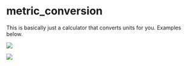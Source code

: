 # metric_conversion
This is basically just a calculator that converts units for you.
Examples below.


![](https://i.gyazo.com/11c646059d26917b235aa1995f43aec8.png)

![](https://i.gyazo.com/a5a7e308959eb5aa24c0189f29f88658.png)
